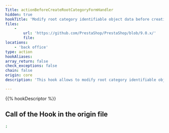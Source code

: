 ```yaml
---
Title: actionBeforeCreateRootCategoryFormHandler
hidden: true
hookTitle: 'Modify root category identifiable object data before creating it'
files:
    -
        url: 'https://github.com/PrestaShop/PrestaShop/blob/9.0.x/'
        file: 
locations:
    - 'back office'
type: action
hookAliases: 
array_return: false
check_exceptions: false
chain: false
origin: core
description: 'This hook allows to modify root category identifiable object forms data before it was created'

---
```


{{% hookDescriptor %}}

## Call of the Hook in the origin file

```php
;
```
